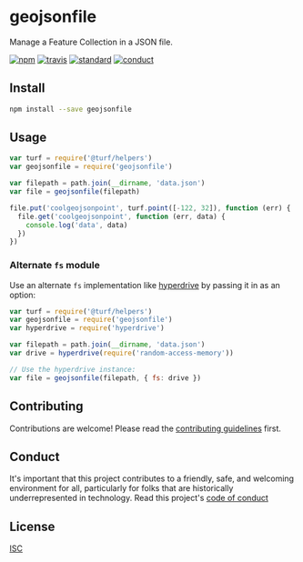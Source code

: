 # geojsonfile

Manage a Feature Collection in a JSON file.

[![npm][npm-image]][npm-url]
[![travis][travis-image]][travis-url]
[![standard][standard-image]][standard-url]
[![conduct][conduct]][conduct-url]

[npm-image]: https://img.shields.io/npm/v/geojsonfile.svg?style=flat-square
[npm-url]: https://www.npmjs.com/package/geojsonfile
[travis-image]: https://img.shields.io/travis/sethvincent/geojsonfile.svg?style=flat-square
[travis-url]: https://travis-ci.org/sethvincent/geojsonfile
[standard-image]: https://img.shields.io/badge/code%20style-standard-brightgreen.svg?style=flat-square
[standard-url]: http://npm.im/standard
[conduct]: https://img.shields.io/badge/code%20of%20conduct-contributor%20covenant-green.svg?style=flat-square
[conduct-url]: CODE_OF_CONDUCT.md

## Install

```sh
npm install --save geojsonfile
```

## Usage

```js
var turf = require('@turf/helpers')
var geojsonfile = require('geojsonfile')

var filepath = path.join(__dirname, 'data.json')
var file = geojsonfile(filepath)

file.put('coolgeojsonpoint', turf.point([-122, 32]), function (err) {
  file.get('coolgeojsonpoint', function (err, data) {
    console.log('data', data)
  })
})
```

### Alternate `fs` module

Use an alternate `fs` implementation like [hyperdrive](https://npmjs.com/hyperdrive) by passing it in as an option:

```js
var turf = require('@turf/helpers')
var geojsonfile = require('geojsonfile')
var hyperdrive = require('hyperdrive')

var filepath = path.join(__dirname, 'data.json')
var drive = hyperdrive(require('random-access-memory'))

// Use the hyperdrive instance:
var file = geojsonfile(filepath, { fs: drive })
```

## Contributing

Contributions are welcome! Please read the [contributing guidelines](CONTRIBUTING.md) first.

## Conduct

It's important that this project contributes to a friendly, safe, and welcoming environment for all, particularly for folks that are historically underrepresented in technology. Read this project's [code of conduct](CODE_OF_CONDUCT.md)

## License

[ISC](LICENSE.md)

